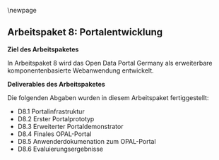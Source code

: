 \newpage

## Arbeitspaket 8: Portalentwicklung

**Ziel des Arbeitspaketes**

In Arbeitspaket 8 wird das Open Data Portal Germany als erweiterbare komponentenbasierte Webanwendung entwickelt.

**Deliverables des Arbeitspaketes**

Die folgenden Abgaben wurden in diesem Arbeitspaket fertiggestellt:

- D8.1 Portalinfrastruktur
- D8.2 Erster Portalprototyp
- D8.3 Erweiterter Portaldemonstrator
- D8.4 Finales OPAL-Portal
- D8.5 Anwenderdokumenation zum OPAL-Portal
- D8.6 Evaluierungsergebnisse

